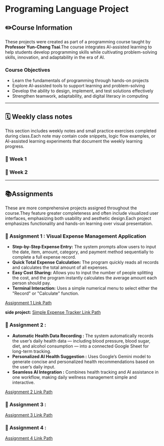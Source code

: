 # Programing Language Project 

## ✏️Course Information   

These projects were created as part of a programming course taught by **Professor Yun-Cheng Tsai**.The course integrates AI-assisted learning to help students develop programming skills while cultivating problem-solving skills, innovation, and adaptability in the era of AI.

### Course Objectives
-  Learn the fundamentals of programming through hands-on projects
-  Explore AI-assisted tools to support learning and problem-solving
-  Develop the ability to design, implement, and test solutions effectively
-  Strengthen teamwork, adaptability, and digital literacy in computing

*****

## 🗓️ Weekly class notes   

This section includes weekly notes and small practice exercises completed during class.Each note may contain code snippets, logic flow examples, or AI-assisted learning experiments that document the weekly learning progress.

### 🔷 Week 1   

### 🔷 Week 2

*****

## 📚Assignments 

These are more comprehensive projects assigned throughout the course.They feature greater completeness and often include visualized user interfaces, emphasizing both usability and aesthetic design.Each project emphasizes functionality and hands-on learning over visual presentation.

### 🔶 Assignment 1 : Visual Expense Management Application
- **Step-by-Step Expense Entry:** The system prompts allow users to input the date, item, amount, category, and payment method sequentially to complete a full expense record.
- **Quick Total Expense Calculation:** The program quickly reads all records and calculates the total amount of all expenses.
- **Easy Cost Sharing:** Allows you to input the number of people splitting the cost, and the program instantly calculates the average amount each person should pay.
- **Terminal Interaction:** Uses a simple numerical menu to select either the "Record" or "Calculate" function.

[Assignment 1 Link Path](Visual_Expense_Management_Application(日常支出_gradio).ipynb)   

 **side project:**   [Simple Expense Tracker Link Path](Simple_Expense_Tracker(日常支出).ipynb)     
  
### 🔶 Assignment 2 : 
- **Automatic Health Data Recording :**
The system automatically records the user’s daily health data — including blood pressure, blood sugar, diet, and alcohol consumption — into a connected Google Sheet for long-term tracking.   
- **Personalized AI Health Suggestion :**
Uses Google’s Gemini model to generate concise and personalized health recommendations based on the user’s daily input.  
- **Seamless AI Integration :**
Combines health tracking and AI assistance in one workflow, making daily wellness management simple and interactive.


[Assignment 2 Link Path](https://colab.research.google.com/drive/1A9-MVVQGqK42W2qIwLZFXIFjeJznY1c0?usp=sharing)

### 🔶 Assignment 3 :   


[Assignment 3 Link Path](FinanceTracker_and_ManagementTool.ipynb)



### 🔶 Assignment 4 : 

[Assignment 4 Link Path](Automated_Financial_News_Analysis_System.ipynb)


